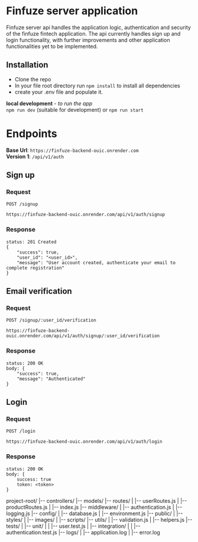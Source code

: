 # Finfuze server application
Finfuze server api handles the application logic, authentication and security of the finfuze fintech application. The api currently handles sign up and login
functionality, with further improvements and other application functionalities yet to be implemented.

## Installation
* Clone the repo 
* In your file root directory run `npm install` to install all dependencies
* create your .env file and populate it.

**local development** - *to run the app* <br>
`npm run dev` (suitable for development) or `npm run start`

# Endpoints
**Base Url**: `https://finfuze-backend-ouic.onrender.com` <br>
**Version 1**: `/api/v1/auth`

## Sign up
### Request
`POST /signup`
```
https://finfuze-backend-ouic.onrender.com/api/v1/auth/signup
```

### Response
```
status: 201 Created
{
    "success": true,
    "user_id": "<user_id>",
    "message": "User account created, authenticate your email to complete registration"
}
```

## Email verification
### Request
`POST /signup/:user_id/verification`
```
https://finfuze-backend-ouic.onrender.com/api/v1/auth/signup/:user_id/verification
```

### Response
```
status: 200 OK
body: {
    "success": true,
    "message": "Authenticated"
}
```

## Login
### Request
`POST /login`
```
https://finfuze-backend-ouic.onrender.com/api/v1/auth/login
```

### Response
```
status: 200 OK
body: {
    success: true
    token: <token>
}
```



project-root/
|-- controllers/
|-- models/
|-- routes/
|   |-- userRoutes.js
|   |-- productRoutes.js
|   |-- index.js
|-- middleware/
|   |-- authentication.js
|   |-- logging.js
|-- config/
|   |-- database.js
|   |-- environment.js
|-- public/
|   |-- styles/
|   |-- images/
|   |-- scripts/
|-- utils/
|   |-- validation.js
|   |-- helpers.js
|-- tests/
|   |-- unit/
|   |   |-- user.test.js
|   |-- integration/
|   |   |-- authentication.test.js
|-- logs/
|   |-- application.log
|   |-- error.log